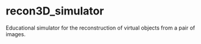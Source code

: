 # recon3D_simulator
Educational simulator for the reconstruction of virtual objects from a pair of images.
